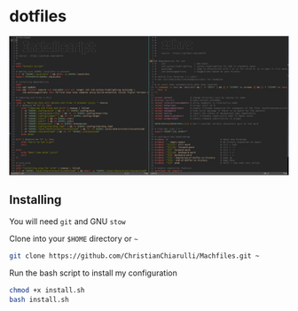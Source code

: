 # dotfiles

![machfiles image](./ss.png)


## Installing

You will need `git` and GNU `stow`

Clone into your `$HOME` directory or `~`

```bash
git clone https://github.com/ChristianChiarulli/Machfiles.git ~
```

Run the bash script to install my configuration
```bash
chmod +x install.sh
bash install.sh
```
